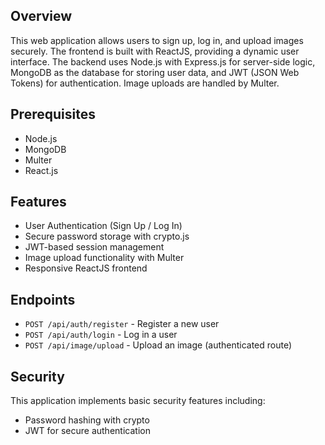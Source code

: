 ## Overview

This web application allows users to sign up, log in, and upload images securely. The frontend is built with ReactJS, providing a dynamic user interface. The backend uses Node.js with Express.js for server-side logic, MongoDB as the database for storing user data, and JWT (JSON Web Tokens) for authentication. Image uploads are handled by Multer.

## Prerequisites

- Node.js
- MongoDB
- Multer
- React.js

## Features

- User Authentication (Sign Up / Log In)
- Secure password storage with crypto.js
- JWT-based session management
- Image upload functionality with Multer
- Responsive ReactJS frontend


## Endpoints

- `POST /api/auth/register` - Register a new user
- `POST /api/auth/login` - Log in a user
- `POST /api/image/upload` - Upload an image (authenticated route)

## Security

This application implements basic security features including:
- Password hashing with crypto
- JWT for secure authentication
